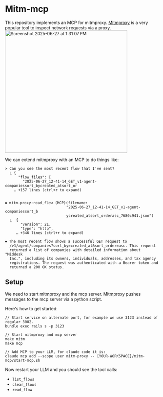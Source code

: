 # Mitm-mcp
This repository implements an MCP for mitmproxy. [Mitmproxy](https://github.com/mitmproxy/mitmproxy) is a very popular tool to inspect network requests via a proxy.
<img width="400" alt="Screenshot 2025-06-27 at 1 31 07 PM" src="https://github.com/user-attachments/assets/0d6434b0-5dc5-4d4d-8308-4b7b5b3438ea" />

We can extend mitmproxy with an MCP to do things like:
```
> Can you see the most recent flow that I've sent?
  ⎿ {
      "flow_files": [
        "2025-06-27_12-41-14_GET_v1-agent-companiessort_bycreated_atsort_or
    … +157 lines (ctrl+r to expand)


⏺ mitm-proxy:read_flow (MCP)(filename:
                            "2025-06-27_12-41-14_GET_v1-agent-companiessort_b
                            ycreated_atsort_orderasc_7680c941.json")
  ⎿  {
       "version": 21,
       "type": "http",
     … +346 lines (ctrl+r to expand)

⏺ The most recent flow shows a successful GET request to
  /v1/agent/companies?sort_by=created_at&sort_order=asc. This request
  returned a list of companies with detailed information about "Middesk
  Inc.", including its owners, individuals, addresses, and tax agency
  registrations. The request was authenticated with a Bearer token and
  returned a 200 OK status.
```
## Setup
We need to start mitmproxy and the mcp server. Mitmproxy pushes messages to the mcp server via a python script.

Here's how to get started:
```
// Start service on alternate port, for example we use 3123 instead of regular 3002.
bundle exec rails s -p 3123

// Start mitmproxy and mcp server
make mitm
make mcp

// Add MCP to your LLM, for claude code it is:
claude mcp add --scope user mitm-proxy -- [YOUR-WORKSPACE]/mitm-mcp/start-mcp.sh
```

Now restart your LLM and you should see the tool calls:
* `list_flows`
* `clear_flows`
* `read_flow`
